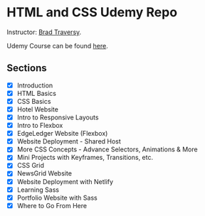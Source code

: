 # HTML and CSS Udemy Repo

Instructor: [Brad Traversy](1).

Udemy Course can be found [here](2).

## Sections

- [x] Introduction
- [x] HTML Basics
- [x] CSS Basics
- [x] Hotel Website
- [x] Intro to Responsive Layouts
- [x] Intro to Flexbox
- [x] EdgeLedger Website (Flexbox)
- [x] Website Deployment - Shared Host
- [x] More CSS Concepts - Advance Selectors, Animations & More
- [x] Mini Projects with Keyframes, Transitions, etc.
- [x] CSS Grid
- [x] NewsGrid Website
- [x] Website Deployment with Netlify
- [x] Learning Sass
- [x] Portfolio Website with Sass
- [x] Where to Go From Here

[1]: (https://www.udemy.com/user/brad-traversy/)
[2]: (https://www.udemy.com/course/modern-html-css-from-the-beginning/)
